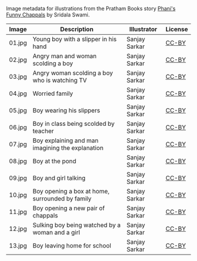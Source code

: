 Image metadata for illustrations from the Pratham Books story [Phani's Funny Chappals](https://storyweaver.org.in/stories/952-phani-s-funny-chappals) by Sridala Swami.

Image | Description | Illustrator | License
----- | ----------- | ----------- | -------
01.jpg | Young boy with a slipper in his hand | Sanjay Sarkar | [CC-BY](https://creativecommons.org/licenses/by/4.0/)
02.jpg | Angry man and woman scolding a boy | Sanjay Sarkar | [CC-BY](https://creativecommons.org/licenses/by/4.0/)
03.jpg | Angry woman scolding a boy who is watching TV | Sanjay Sarkar | [CC-BY](https://creativecommons.org/licenses/by/4.0/)
04.jpg | Worried family | Sanjay Sarkar | [CC-BY](https://creativecommons.org/licenses/by/4.0/)
05.jpg | Boy wearing his slippers | Sanjay Sarkar | [CC-BY](https://creativecommons.org/licenses/by/4.0/)
06.jpg | Boy in class being scolded by teacher | Sanjay Sarkar | [CC-BY](https://creativecommons.org/licenses/by/4.0/)
07.jpg | Boy explaining and man imagining the explanation | Sanjay Sarkar | [CC-BY](https://creativecommons.org/licenses/by/4.0/)
08.jpg | Boy at the pond | Sanjay Sarkar | [CC-BY](https://creativecommons.org/licenses/by/4.0/)
09.jpg | Boy and girl talking | Sanjay Sarkar | [CC-BY](https://creativecommons.org/licenses/by/4.0/)
10.jpg | Boy opening a box at home, surrounded by family | Sanjay Sarkar | [CC-BY](https://creativecommons.org/licenses/by/4.0/)
11.jpg | Boy opening a new pair of chappals | Sanjay Sarkar | [CC-BY](https://creativecommons.org/licenses/by/4.0/)
12.jpg | Sulking boy being watched by a woman and a girl | Sanjay Sarkar | [CC-BY](https://creativecommons.org/licenses/by/4.0/)
13.jpg | Boy leaving home for school | Sanjay Sarkar | [CC-BY](https://creativecommons.org/licenses/by/4.0/)
